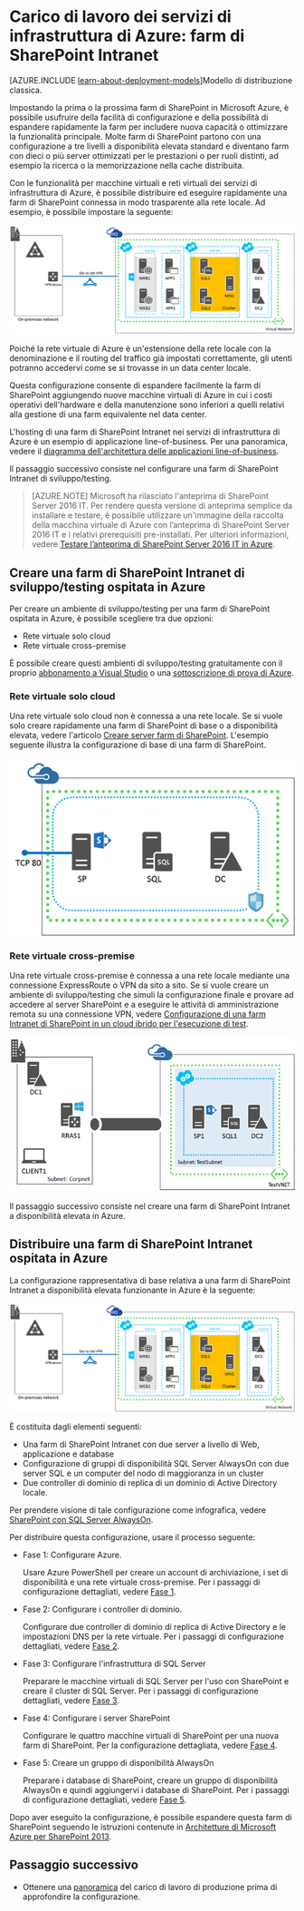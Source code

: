 <properties
	pageTitle="Farm di SharePoint Server 2013 in Azure | Microsoft Azure"
	description="Informazioni sul valore di una farm di SharePoint Server 2013 in Azure, configurare un ambiente di test e distribuire una configurazione a disponibilità elevata."
	services="virtual-machines"
	documentationCenter=""
	authors="JoeDavies-MSFT"
	manager="timlt"
	editor=""
	tags="azure-resource-manager"/>

<tags
	ms.service="virtual-machines"
	ms.workload="infrastructure-services"
	ms.tgt_pltfrm="Windows"
	ms.devlang="na"
	ms.topic="article"
	ms.date="12/17/2015"
	ms.author="josephd"/>

# Carico di lavoro dei servizi di infrastruttura di Azure: farm di SharePoint Intranet

[AZURE.INCLUDE [learn-about-deployment-models](../../includes/learn-about-deployment-models-rm-include.md)]Modello di distribuzione classica.

Impostando la prima o la prossima farm di SharePoint in Microsoft Azure, è possibile usufruire della facilità di configurazione e della possibilità di espandere rapidamente la farm per includere nuova capacità o ottimizzare la funzionalità principale. Molte farm di SharePoint partono con una configurazione a tre livelli a disponibilità elevata standard e diventano farm con dieci o più server ottimizzati per le prestazioni o per ruoli distinti, ad esempio la ricerca o la memorizzazione nella cache distribuita.

Con le funzionalità per macchine virtuali e reti virtuali dei servizi di infrastruttura di Azure, è possibile distribuire ed eseguire rapidamente una farm di SharePoint connessa in modo trasparente alla rete locale. Ad esempio, è possibile impostare la seguente:

![](./media/virtual-machines-workload-intranet-sharepoint-farm/workload-spsqlao.png)

Poiché la rete virtuale di Azure è un'estensione della rete locale con la denominazione e il routing del traffico già impostati correttamente, gli utenti potranno accedervi come se si trovasse in un data center locale.

Questa configurazione consente di espandere facilmente la farm di SharePoint aggiungendo nuove macchine virtuali di Azure in cui i costi operativi dell'hardware e della manutenzione sono inferiori a quelli relativi alla gestione di una farm equivalente nel data center.

L'hosting di una farm di SharePoint Intranet nei servizi di infrastruttura di Azure è un esempio di applicazione line-of-business. Per una panoramica, vedere il [diagramma dell'architettura delle applicazioni line-of-business](http://msdn.microsoft.com/dn630664).

Il passaggio successivo consiste nel configurare una farm di SharePoint Intranet di sviluppo/testing.

> [AZURE.NOTE] Microsoft ha rilasciato l'anteprima di SharePoint Server 2016 IT. Per rendere questa versione di anteprima semplice da installare e testare, è possibile utilizzare un'immagine della raccolta della macchina virtuale di Azure con l’anteprima di SharePoint Server 2016 IT e i relativi prerequisiti pre-installati. Per ulteriori informazioni, vedere [Testare l’anteprima di SharePoint Server 2016 IT in Azure](https://azure.microsoft.com/blog/test-sharepoint-server-2016-it-preview-4/).

## Creare una farm di SharePoint Intranet di sviluppo/testing ospitata in Azure

Per creare un ambiente di sviluppo/testing per una farm di SharePoint ospitata in Azure, è possibile scegliere tra due opzioni:

- Rete virtuale solo cloud
- Rete virtuale cross-premise

È possibile creare questi ambienti di sviluppo/testing gratuitamente con il proprio [abbonamento a Visual Studio](https://azure.microsoft.com/pricing/member-offers/msdn-benefits/) o una [sottoscrizione di prova di Azure](https://azure.microsoft.com/pricing/free-trial/).

### Rete virtuale solo cloud

Una rete virtuale solo cloud non è connessa a una rete locale. Se si vuole solo creare rapidamente una farm di SharePoint di base o a disponibilità elevata, vedere l'articolo [Creare server farm di SharePoint](virtual-machines-sharepoint-farm-azure-preview.md). L'esempio seguente illustra la configurazione di base di una farm di SharePoint.

![](./media/virtual-machines-workload-intranet-sharepoint-farm/Non-HAFarm.png)

### Rete virtuale cross-premise

Una rete virtuale cross-premise è connessa a una rete locale mediante una connessione ExpressRoute o VPN da sito a sito. Se si vuole creare un ambiente di sviluppo/testing che simuli la configurazione finale e provare ad accedere al server SharePoint e a eseguire le attività di amministrazione remota su una connessione VPN, vedere [Configurazione di una farm Intranet di SharePoint in un cloud ibrido per l'esecuzione di test](../virtual-network/virtual-networks-setup-sharepoint-hybrid-cloud-testing.md).

![](./media/virtual-machines-workload-intranet-sharepoint-farm/CreateSPFarmHybridCloud.png)

Il passaggio successivo consiste nel creare una farm di SharePoint Intranet a disponibilità elevata in Azure.

## Distribuire una farm di SharePoint Intranet ospitata in Azure

La configurazione rappresentativa di base relativa a una farm di SharePoint Intranet a disponibilità elevata funzionante in Azure è la seguente:

![](./media/virtual-machines-workload-intranet-sharepoint-farm/workload-spsqlao.png)

È costituita dagli elementi seguenti:

- Una farm di SharePoint Intranet con due server a livello di Web, applicazione e database
- Configurazione di gruppi di disponibilità SQL Server AlwaysOn con due server SQL e un computer del nodo di maggioranza in un cluster
- Due controller di dominio di replica di un dominio di Active Directory locale.

Per prendere visione di tale configurazione come infografica, vedere [SharePoint con SQL Server AlwaysOn](http://go.microsoft.com/fwlink/?LinkId=394788).

Per distribuire questa configurazione, usare il processo seguente:

- Fase 1: Configurare Azure.

	Usare Azure PowerShell per creare un account di archiviazione, i set di disponibilità e una rete virtuale cross-premise. Per i passaggi di configurazione dettagliati, vedere [Fase 1](virtual-machines-workload-intranet-sharepoint-phase1.md).

- Fase 2: Configurare i controller di dominio.

	Configurare due controller di dominio di replica di Active Directory e le impostazioni DNS per la rete virtuale. Per i passaggi di configurazione dettagliati, vedere [Fase 2](virtual-machines-workload-intranet-sharepoint-phase2.md).

- Fase 3: Configurare l'infrastruttura di SQL Server

	Preparare le macchine virtuali di SQL Server per l'uso con SharePoint e creare il cluster di SQL Server. Per i passaggi di configurazione dettagliati, vedere [Fase 3](virtual-machines-workload-intranet-sharepoint-phase3.md).

- Fase 4: Configurare i server SharePoint

	Configurare le quattro macchine virtuali di SharePoint per una nuova farm di SharePoint. Per la configurazione dettagliata, vedere [Fase 4](virtual-machines-workload-intranet-sharepoint-phase4.md).

- Fase 5: Creare un gruppo di disponibilità AlwaysOn

	Preparare i database di SharePoint, creare un gruppo di disponibilità AlwaysOn e quindi aggiungervi i database di SharePoint. Per i passaggi di configurazione dettagliati, vedere [Fase 5](virtual-machines-workload-intranet-sharepoint-phase5.md).

Dopo aver eseguito la configurazione, è possibile espandere questa farm di SharePoint seguendo le istruzioni contenute in [Architetture di Microsoft Azure per SharePoint 2013](http://technet.microsoft.com/library/dn635309.aspx).

## Passaggio successivo

- Ottenere una [panoramica](virtual-machines-workload-intranet-sharepoint-overview.md) del carico di lavoro di produzione prima di approfondire la configurazione.

<!---HONumber=AcomDC_0128_2016-->